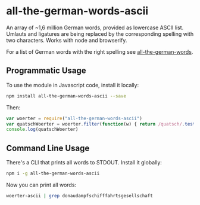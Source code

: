 # all-the-german-words-ascii

An array of ~1,6 million German words, provided as lowercase ASCII list.
Umlauts and ligatures are being replaced by the corresponding spelling with two characters.
Works with node and browserify.

For a list of German words with the right spelling see [all-the-german-words](http://npm.im/all-the-german-words).

## Programmatic Usage

To use the module in Javascript code, install it locally:

```sh
npm install all-the-german-words-ascii --save
```

Then:

```js
var woerter = require("all-the-german-words-ascii")
var quatschWoerter = woerter.filter(function(w) { return /quatsch/.test(w) })
console.log(quatschWoerter)
```

## Command Line Usage

There's a CLI that prints all words to STDOUT. Install it globally:

```sh
npm i -g all-the-german-words-ascii
```

Now you can print all words:

```sh
woerter-ascii | grep donaudampfschifffahrtsgesellschaft
```
